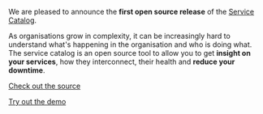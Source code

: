 We are pleased to announce the **first open source release** of the [Service Catalog](https://github.com/clearwind-ca/service-catalog).

As organisations grow in complexity, it can be increasingly hard to understand what's happening in the organisation and who is doing what. The service catalog is an open source tool to allow you to get <b>insight on your services</b>, how they interconnect, their health and <b>reduce your downtime</b>.

<a class="btn btn-primary" href="https://github.com/clearwind-ca/service-catalog">Check out the source</a>

<a class="btn btn-success" href="https://catalog.clearwind.ca">Try out the demo</a>